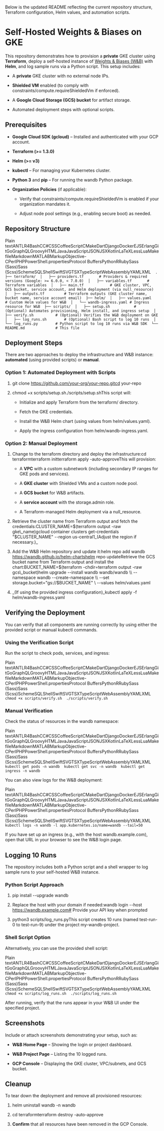 Below is the updated README reflecting the current repository structure, Terraform configuration, Helm values, and automation scripts.

Self-Hosted Weights & Biases on GKE
===================================

This repository demonstrates how to provision a **private** GKE cluster using **Terraform**, deploy a self-hosted instance of [Weights & Biases (W&B)](https://wandb.ai/) with **Helm**, and log sample runs via a Python script. This setup includes:

*   A **private** GKE cluster with no external node IPs.
    
*   **Shielded VM** enabled (to comply with constraints/compute.requireShieldedVm if enforced).
    
*   A **Google Cloud Storage (GCS) bucket** for artifact storage.
    
*   Automated deployment steps with optional scripts.
    

Prerequisites
-------------

*   **Google Cloud SDK (gcloud)** – Installed and authenticated with your GCP account.
    
*   **Terraform (>= 1.3.0)**
    
*   **Helm (>= v3)**
    
*   **kubectl** – For managing your Kubernetes cluster.
    
*   **Python 3** and **pip** – For running the wandb Python package.
    
*   **Organization Policies** (if applicable):
    
    *   Verify that constraints/compute.requireShieldedVm is enabled if your organization mandates it.
        
    *   Adjust node pool settings (e.g., enabling secure boot) as needed.
        

Repository Structure
--------------------

Plain textANTLR4BashCC#CSSCoffeeScriptCMakeDartDjangoDockerEJSErlangGitGoGraphQLGroovyHTMLJavaJavaScriptJSONJSXKotlinLaTeXLessLuaMakefileMarkdownMATLABMarkupObjective-CPerlPHPPowerShell.propertiesProtocol BuffersPythonRRubySass (Sass)Sass (Scss)SchemeSQLShellSwiftSVGTSXTypeScriptWebAssemblyYAMLXML`   .  ├── terraform/  │   ├── providers.tf       # Providers & required versions (Google: >= 6.0.0, < 7.0.0)  │   ├── variables.tf       # Terraform variables  │   ├── main.tf            # GKE cluster, VPC, GCS bucket, service account, and Helm deployment (via null_resource)  │   ├── outputs.tf         # Terraform outputs (GKE cluster name, bucket name, service account email)  ├── helm/  │   ├── values.yaml        # Custom Helm values for W&B  │   └── wandb-ingress.yaml # Ingress resource for W&B  ├── scripts/  │   ├── setup.sh           # (Optional) Automates provisioning, Helm install, and ingress setup  │   ├── verify.sh          # (Optional) Verifies the W&B deployment on GKE  │   ├── log_runs.sh        # (Optional) Bash script to log 10 runs  │   └── log_runs.py        # Python script to log 10 runs via W&B SDK  └── README.md              # This file   `

Deployment Steps
----------------

There are two approaches to deploy the infrastructure and W&B instance: **automated** (using provided scripts) or **manual**.

### Option 1: Automated Deployment with Scripts

1.  git clone https://github.com/your-org/your-repo.gitcd your-repo
    
2.  chmod +x scripts/setup.sh./scripts/setup.shThis script will:
    
    *   Initialize and apply Terraform from the terraform/ directory.
        
    *   Fetch the GKE credentials.
        
    *   Install the W&B Helm chart (using values from helm/values.yaml).
        
    *   Apply the ingress configuration from helm/wandb-ingress.yaml.
        

### Option 2: Manual Deployment

1.  Change to the terraform directory and deploy the infrastructure:cd terraformterraform initterraform apply -auto-approveThis will provision:
    
    *   A **VPC** with a custom subnetwork (including secondary IP ranges for GKE pods and services).
        
    *   A **GKE cluster** with Shielded VMs and a custom node pool.
        
    *   A **GCS bucket** for W&B artifacts.
        
    *   A **service account** with the storage.admin role.
        
    *   A Terraform-managed Helm deployment via a null\_resource.
        
2.  Retrieve the cluster name from Terraform output and fetch the credentials:CLUSTER\_NAME=$(terraform output -raw gke\_name)gcloud container clusters get-credentials "$CLUSTER\_NAME" --region us-central1_(Adjust the region if necessary.)_
    
3.  Add the W&B Helm repository and update it:helm repo add wandb https://wandb.github.io/helm-chartshelm repo updateRetrieve the GCS bucket name from Terraform output and install the chart:BUCKET\_NAME=$(terraform -chdir=terraform output -raw gcs\_bucket)helm upgrade --install wandb wandb/wandb \\ --namespace wandb --create-namespace \\ --set storage.bucket="gs://$BUCKET\_NAME" \\ --values helm/values.yaml
    
4.  _(If using the provided ingress configuration)_kubectl apply -f helm/wandb-ingress.yaml
    

Verifying the Deployment
------------------------

You can verify that all components are running correctly by using either the provided script or manual kubectl commands.

### Using the Verification Script

Run the script to check pods, services, and ingress:

Plain textANTLR4BashCC#CSSCoffeeScriptCMakeDartDjangoDockerEJSErlangGitGoGraphQLGroovyHTMLJavaJavaScriptJSONJSXKotlinLaTeXLessLuaMakefileMarkdownMATLABMarkupObjective-CPerlPHPPowerShell.propertiesProtocol BuffersPythonRRubySass (Sass)Sass (Scss)SchemeSQLShellSwiftSVGTSXTypeScriptWebAssemblyYAMLXML`   chmod +x scripts/verify.sh  ./scripts/verify.sh   `

### Manual Verification

Check the status of resources in the wandb namespace:

Plain textANTLR4BashCC#CSSCoffeeScriptCMakeDartDjangoDockerEJSErlangGitGoGraphQLGroovyHTMLJavaJavaScriptJSONJSXKotlinLaTeXLessLuaMakefileMarkdownMATLABMarkupObjective-CPerlPHPPowerShell.propertiesProtocol BuffersPythonRRubySass (Sass)Sass (Scss)SchemeSQLShellSwiftSVGTSXTypeScriptWebAssemblyYAMLXML`   kubectl get pods -n wandb  kubectl get svc -n wandb  kubectl get ingress -n wandb   `

You can also view logs for the W&B deployment:

Plain textANTLR4BashCC#CSSCoffeeScriptCMakeDartDjangoDockerEJSErlangGitGoGraphQLGroovyHTMLJavaJavaScriptJSONJSXKotlinLaTeXLessLuaMakefileMarkdownMATLABMarkupObjective-CPerlPHPPowerShell.propertiesProtocol BuffersPythonRRubySass (Sass)Sass (Scss)SchemeSQLShellSwiftSVGTSXTypeScriptWebAssemblyYAMLXML`   kubectl logs -n wandb -l app.kubernetes.io/name=wandb --tail=50   `

If you have set up an ingress (e.g., with the host wandb.example.com), open that URL in your browser to see the W&B login page.

Logging 10 Runs
---------------

The repository includes both a Python script and a shell wrapper to log sample runs to your self-hosted W&B instance.

### Python Script Approach

1.  pip install --upgrade wandb
    
2.  Replace the host with your domain if needed:wandb login --host https://wandb.example.com# Provide your API key when prompted
    
3.  python3 scripts/log\_runs.pyThis script creates 10 runs (named test-run-0 to test-run-9) under the project my-wandb-project.
    

### Shell Script Option

Alternatively, you can use the provided shell script:

Plain textANTLR4BashCC#CSSCoffeeScriptCMakeDartDjangoDockerEJSErlangGitGoGraphQLGroovyHTMLJavaJavaScriptJSONJSXKotlinLaTeXLessLuaMakefileMarkdownMATLABMarkupObjective-CPerlPHPPowerShell.propertiesProtocol BuffersPythonRRubySass (Sass)Sass (Scss)SchemeSQLShellSwiftSVGTSXTypeScriptWebAssemblyYAMLXML`   chmod +x scripts/log_runs.sh  ./scripts/log_runs.sh   `

After running, verify that the runs appear in your W&B UI under the specified project.

Screenshots
-----------

Include or attach screenshots demonstrating your setup, such as:

*   **W&B Home Page** – Showing the login or project dashboard.
    
*   **W&B Project Page** – Listing the 10 logged runs.
    
*   **GCP Console** – Displaying the GKE cluster, VPC/subnets, and GCS bucket.
    

Cleanup
-------

To tear down the deployment and remove all provisioned resources:

1.  helm uninstall wandb -n wandb
    
2.  cd terraformterraform destroy -auto-approve
    
3.  **Confirm** that all resources have been removed in the GCP Console.
    